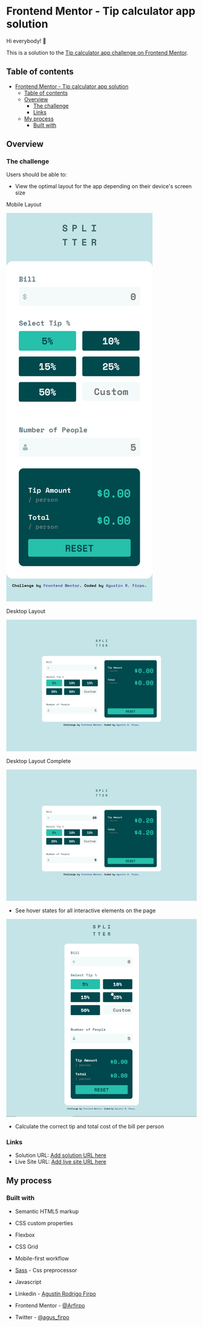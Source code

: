 # Frontend Mentor - Tip calculator app solution

Hi everybody! 👋

This is a solution to the [Tip calculator app challenge on Frontend Mentor](https://www.frontendmentor.io/challenges/tip-calculator-app-ugJNGbJUX).

## Table of contents

- [Frontend Mentor - Tip calculator app solution](#frontend-mentor---tip-calculator-app-solution)
  - [Table of contents](#table-of-contents)
  - [Overview](#overview)
    - [The challenge](#the-challenge)
    - [Links](#links)
  - [My process](#my-process)
    - [Built with](#built-with)
## Overview

### The challenge

Users should be able to:

- View the optimal layout for the app depending on their device's screen size

Mobile Layout

![Mobile Layout](./assets/images/mobile-layout.jpg)

Desktop Layout

![Desktop Layout](./assets/images/desktop-layout.jpg)

Desktop Layout Complete

![Desktop Layout Complete](./assets/images/desktop-layout-complete.jpg)


- See hover states for all interactive elements on the page

![Desktop States](./assets/images/mobile-active%20state.gif)

- Calculate the correct tip and total cost of the bill per person


### Links

- Solution URL: [Add solution URL here](https://your-solution-url.com)
- Live Site URL: [Add live site URL here](https://your-live-site-url.com)

## My process

### Built with

- Semantic HTML5 markup
- CSS custom properties
- Flexbox
- CSS Grid
- Mobile-first workflow
- [Sass](https://sass-lang.com/) - Css preprocessor
- Javascript

- Linkedin - [Agustín Rodrigo Firpo](https://www.linkedin.com/in/agustin-rodrigo-firpo-0aa86697/)
- Frontend Mentor - [@Arfirpo](https://www.frontendmentor.io/profile/Arfirpo)
- Twitter - [@agus_firpo](https://twitter.com/agus_firpo)